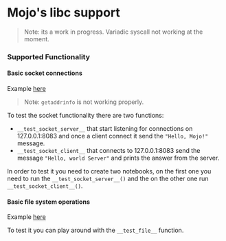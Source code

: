 # Mojo's libc support

> Note: its a work in progress. Variadic syscall not working at the moment.

### Supported Functionality
#### Basic socket connections
Example [here](https://github.com/crisadamo/mojo-libc/blob/main/Libc.mojo#L1537)

> Note: `getaddrinfo` is not working properly.

To test the socket functionality there are two functions:
- `__test_socket_server__` that start listening for connections on 127.0.0.1:8083 and once a client connect it send the `"Hello, Mojo!"` message.
- `__test_socket_client__` that connects to 127.0.0.1:8083 send the message `"Hello, world Server"` and prints the answer from the server.

In order to test it you need to create two notebooks, on the first one you need to run the `__test_socket_server__()` and the on the other one run `__test_socket_client__()`.


#### Basic file system operations
Example [here](https://github.com/crisadamo/mojo-libc/blob/main/Libc.mojo#L1598)

To test it you can play around with the `__test_file__` function.
